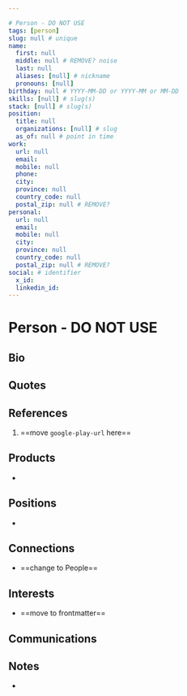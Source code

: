 ```yaml
---

# Person - DO NOT USE
tags: [person]
slug: null # unique
name: 
  first: null
  middle: null # REMOVE? noise
  last: null
  aliases: [null] # nickname
  pronouns: [null]
birthday: null # YYYY-MM-DD or YYYY-MM or MM-DD
skills: [null] # slug(s)
stack: [null] # slug(s)
position:
  title: null
  organizations: [null] # slug
  as_of: null # point in time
work:
  url: null
  email: 
  mobile: null
  phone: 
  city: 
  province: null
  country_code: null
  postal_zip: null # REMOVE?
personal:
  url: null
  email: 
  mobile: null
  city: 
  province: null
  country_code: null
  postal_zip: null # REMOVE?
social: # identifier
  x_id: 
  linkedin_id: 
---
```


# Person - DO NOT USE
## Bio

> 

## Quotes

> 

## References
1.  ==move `google-play-url` here==

## Products
- 

## Positions
- 

## Connections
- ==change to People== 

## Interests
- ==move to frontmatter==

## Communications

## Notes
- 